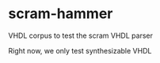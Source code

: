 # scram-hammer
VHDL corpus to test the scram VHDL parser

Right now, we only test synthesizable VHDL
